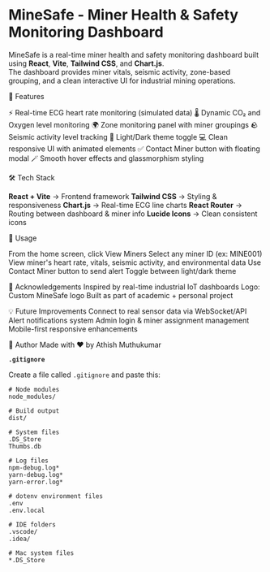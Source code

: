 # MineSafe - Miner Health & Safety Monitoring Dashboard

MineSafe is a real-time miner health and safety monitoring dashboard built using **React**, **Vite**, **Tailwind CSS**, and **Chart.js**.  
The dashboard provides miner vitals, seismic activity, zone-based grouping, and a clean interactive UI for industrial mining operations.



 🚀 Features

 ⚡ Real-time ECG heart rate monitoring (simulated data)
 🌡️ Dynamic CO₂ and Oxygen level monitoring
 🌍 Zone monitoring panel with miner groupings
 🪨 Seismic activity level tracking
 🎨 Light/Dark theme toggle
 💻 Clean responsive UI with animated elements
 ✅ Contact Miner button with floating modal
 🪄 Smooth hover effects and glassmorphism styling

 🛠️ Tech Stack

 **React + Vite** → Frontend framework
 **Tailwind CSS** → Styling & responsiveness
 **Chart.js** → Real-time ECG line charts
 **React Router** → Routing between dashboard & miner info
 **Lucide Icons** → Clean consistent icons

📝 Usage

From the home screen, click View Miners
Select any miner ID (ex: MINE001)
View miner's heart rate, vitals, seismic activity, and environmental data
Use Contact Miner button to send alert
Toggle between light/dark theme


🙌 Acknowledgements
Inspired by real-time industrial IoT dashboards
Logo: Custom MineSafe logo
Built as part of academic + personal project


💡 Future Improvements
Connect to real sensor data via WebSocket/API
Alert notifications system
Admin login & miner assignment management
Mobile-first responsive enhancements

💎 Author
Made with ❤️ by Athish Muthukumar

**`.gitignore`**

Create a file called `.gitignore` and paste this:

```gitignore
# Node modules
node_modules/

# Build output
dist/

# System files
.DS_Store
Thumbs.db

# Log files
npm-debug.log*
yarn-debug.log*
yarn-error.log*

# dotenv environment files
.env
.env.local

# IDE folders
.vscode/
.idea/

# Mac system files
*.DS_Store


